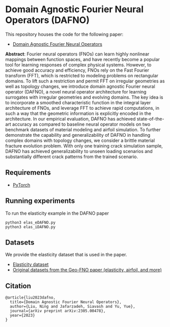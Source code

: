 # Domain Agnostic Fourier Neural Operators (DAFNO)
This repository houses the code for the following paper:
- [Domain Agnostic Fourier Neural Operators](https://arxiv.org/abs/2305.00478)

**Abstract**: Fourier neural operators (FNOs) can learn highly nonlinear mappings between function spaces, and have recently become a popular tool for learning responses of complex physical systems. However, to achieve good accuracy and efficiency, FNOs rely on the Fast Fourier transform (FFT), which is restricted to modeling problems on rectangular domains. To lift such a restriction and permit FFT on irregular geometries as well as topology changes, we introduce domain agnostic Fourier neural operator (DAFNO), a novel neural operator architecture for learning surrogates with irregular geometries and evolving domains. The key idea is to incorporate a smoothed characteristic function in the integral layer architecture of FNOs, and leverage FFT to achieve rapid computations, in such a way that the geometric information is explicitly encoded in the architecture. In our empirical evaluation, DAFNO has achieved state-of-the-art accuracy as compared to baseline neural operator models on two benchmark datasets of material modeling and airfoil simulation. To further demonstrate the capability and generalizability of DAFNO in handling complex domains with topology changes, we consider a brittle material fracture evolution problem. With only one training crack simulation sample, DAFNO has achieved generalizability to unseen loading scenarios and substantially different crack patterns from the trained scenario.

## Requirements
- [PyTorch](https://pytorch.org/)


## Running experiments
To run the elasticity example in the DAFNO paper
```
python3 elas_eDAFNO.py
python3 elas_iDAFNO.py
```

## Datasets
We provide the elasticity dataset that is used in the paper.

- [Elasticity dataset](https://drive.google.com/drive/folders/1ounVgMFcMO-iSR2111Xf4YfNddd2ialv?usp=sharing)
- [Original datasets from the Geo-FNO paper (elasticity, airfoil, and more)](https://drive.google.com/drive/folders/1YBuaoTdOSr_qzaow-G-iwvbUI7fiUzu8)

## Citation

```
@article{liu2023dafno,
  title={Domain Agnostic Fourier Neural Operators},
  author={Liu, Ning and Jafarzadeh, Siavash and Yu, Yue},
  journal={arXiv preprint arXiv:2305.00478},
  year={2023}
}
```
